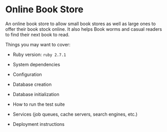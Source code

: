 # Online Book Store

An online book store to allow small book stores as well as large ones to offer their book stock online. It also helps Book worms and casual readers to find their next book to read.

Things you may want to cover:

* Ruby version: 
```ruby 2.7.1```

* System dependencies

* Configuration

* Database creation

* Database initialization

* How to run the test suite

* Services (job queues, cache servers, search engines, etc.)

* Deployment instructions

